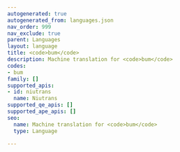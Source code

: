```yaml
---
autogenerated: true
autogenerated_from: languages.json
nav_order: 999
nav_exclude: true
parent: Languages
layout: language
title: <code>bum</code>
description: Machine translation for <code>bum</code>
codes:
- bum
family: []
supported_apis:
- id: niutrans
  name: Niutrans
supported_qe_apis: []
supported_ape_apis: []
seo:
  name: Machine translation for <code>bum</code>
  type: Language

---
```


